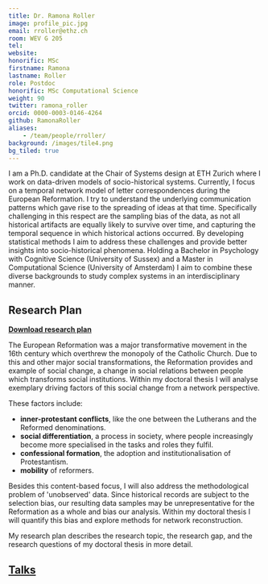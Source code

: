 ```yaml
---
title: Dr. Ramona Roller
image: profile_pic.jpg
email: rroller@ethz.ch
room: WEV G 205
tel:
website:
honorific: MSc
firstname: Ramona
lastname: Roller
role: Postdoc
honorific: MSc Computational Science
weight: 90
twitter: ramona_roller
orcid: 0000-0003-0146-4264
github: RamonaRoller
aliases:
    - /team/people/rroller/
background: /images/tile4.png
bg_tiled: true
---
```


I am a Ph.D. candidate at the Chair of Systems design at ETH Zurich where I work on data-driven models of socio-historical systems.
Currently, I focus on a temporal network model of letter correspondences during the European Reformation.
I try to understand the underlying communication patterns which gave rise to the spreading of ideas at that time.
Specifically challenging in this respect are the sampling bias of the data, as not all historical artifacts are equally likely to survive over time, and capturing the temporal sequence in which historical actions occurred.
By developing statistical methods I aim to address these challenges and provide better insights into socio-historical phenomena.
Holding a Bachelor in Psychology with Cognitive Science (University of Sussex) and a Master in Computational Science (University of Amsterdam) I aim to combine these diverse backgrounds to study complex systems in an interdisciplinary manner.


## Research Plan
<a href="data/RR_research_plan.pdf">**Download research plan**</a>

The European Reformation was a major transformative movement in the 16th century which overthrew the monopoly of the Catholic Church. Due to this and other major social transformations, the Reformation provides and example of social change, a change in social relations between people which transforms social institutions. Within my doctoral thesis I will analyse exemplary driving factors of this social change from a network perspective.

These factors include:
- **inner-protestant conflicts**, like the one between the Lutherans and the Reformed denominations.
- **social differentiation**, a process in society, where people increasingly become more specialised in the tasks and roles they fulfil.
- **confessional formation**, the adoption and institutionalisation of Protestantism.
- **mobility** of reformers.

Besides this content-based focus, I will also address the methodological problem of 'unobserved' data. Since historical records are subject to the selection bias, our resulting data samples may be unrepresentative for the Reformation as a whole and bias our analysis. Within my doctoral thesis I will quantify this bias and explore methods for network reconstruction.

My research plan describes the research topic, the research gap, and the research questions of my doctoral thesis in more detail.


## [Talks](/extra/rr/talks/)
